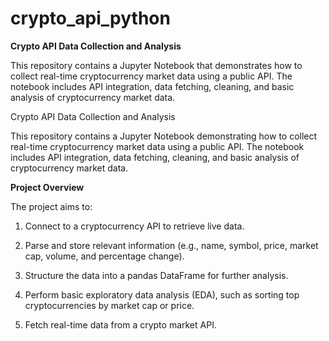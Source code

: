 # crypto_api_python

**Crypto API Data Collection and Analysis**

This repository contains a Jupyter Notebook that demonstrates how to collect real-time cryptocurrency market data using a public API. The notebook includes API integration, data fetching, cleaning, and basic analysis of cryptocurrency market data.

Crypto API Data Collection and Analysis

This repository contains a Jupyter Notebook demonstrating how to collect real-time cryptocurrency market data using a public API. The notebook includes API integration, data fetching, cleaning, and basic analysis of cryptocurrency market data.

**Project Overview**

The project aims to:

1. Connect to a cryptocurrency API to retrieve live data.

2. Parse and store relevant information (e.g., name, symbol, price, market cap, volume, and percentage change).

3. Structure the data into a pandas DataFrame for further analysis.

4. Perform basic exploratory data analysis (EDA), such as sorting top cryptocurrencies by market cap or price.

5. Fetch real-time data from a crypto market API.





